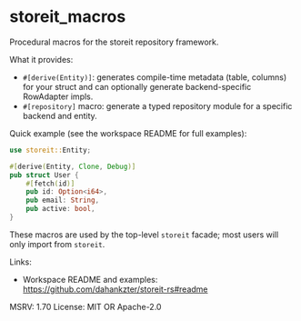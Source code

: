 # storeit_macros

Procedural macros for the storeit repository framework.

What it provides:
- `#[derive(Entity)]`: generates compile-time metadata (table, columns) for your struct and can optionally generate backend-specific RowAdapter impls.
- `#[repository]` macro: generate a typed repository module for a specific backend and entity.

Quick example (see the workspace README for full examples):

```rust
use storeit::Entity;

#[derive(Entity, Clone, Debug)]
pub struct User {
    #[fetch(id)]
    pub id: Option<i64>,
    pub email: String,
    pub active: bool,
}
```

These macros are used by the top-level `storeit` facade; most users will only import from `storeit`.

Links:
- Workspace README and examples: https://github.com/dahankzter/storeit-rs#readme

MSRV: 1.70
License: MIT OR Apache-2.0